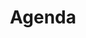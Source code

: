 ---
title: Agenda
template: events
visible: true
content:
    items: '@self.children'
    order:
        by: start_date
        dir: desc
    limit: 5
    pagination: true
---